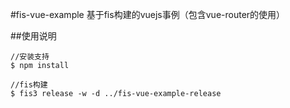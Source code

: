 #fis-vue-example
基于fis构建的vuejs事例（包含vue-router的使用）

##使用说明

```
//安装支持
$ npm install

//fis构建
$ fis3 release -w -d ../fis-vue-example-release

```